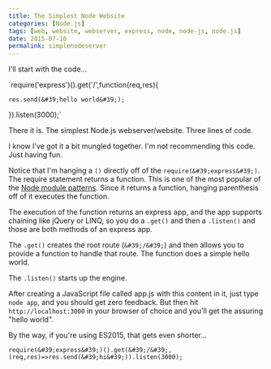 ```yaml
---
title: The Simplest Node Website
categories: [Node.js]
tags: [web, website, webserver, express, node, node-js, node.js]
date: 2015-07-10
permalink: simplenodeserver
---
```


I&#39;ll start with the code...
<!-- xmore -->

`require(&#39;express&#39;)().get(&#39;/&#39;,function(req,res){

    res.send(&#39;hello world&#39;);

}).listen(3000);`

There it is. The simplest Node.js webserver/website. Three lines of code.

I know I&#39;ve got it a bit mungled together. I&#39;m not recommending this code. Just having fun.

Notice that I&#39;m hanging a `()` directly off of the `require(&#39;express&#39;)`. The require statement returns a function. This is one of the most popular of the [Node module patterns](http://bites.goodeggs.com/posts/export-this/). Since it returns a function, hanging parenthesis off of it executes the function.

The execution of the function returns an express app, and the app supports chaining like jQuery or LINQ, so you do a `.get()` and then a `.listen()` and those are both methods of an express app.

The `.get()` creates the root route (`&#39;/&#39;`)  and then allows you to provide a function to handle that route. The function does a simple hello world.

The `.listen()` starts up the engine.

After creating a JavaScript file called app.js with this content in it, just type `node app`, and you should get zero feedback. But then hit `http://localhost:3000` in your browser of choice and you&#39;ll get the assuring "hello world".

By the way, if you&#39;re using ES2015, that gets even shorter...

`require(&#39;express&#39;)().get(&#39;/&#39;,(req,res)=>res.send(&#39;hi&#39;)).listen(3000);`